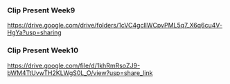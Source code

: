 ### Clip Present Week9 ###
https://drive.google.com/drive/folders/1cVC4gclIWCpvPML5q7_X6q6cu4V-HgYa?usp=sharing

### Clip Present Week10 ###
https://drive.google.com/file/d/1khRmRsoZJ9-bWM4TtUvwTH2KLWgS0L_O/view?usp=share_link
